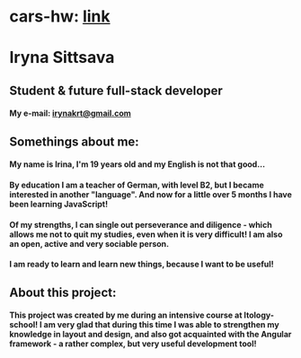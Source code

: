 # cars-hw: [link](https://irynakrt.github.io/cars-hw/)
# Iryna Sittsava
## Student & future full-stack developer

#### **My e-mail:** irynakrt@gmail.com

## Somethings about me:
#### My name is Irina, I'm 19 years old and my English is not that good...
#### By education I am a teacher of German, with level B2, but I became interested in another "language". And now for a little over 5 months I have been learning JavaScript! 
#### Of my strengths, I can single out perseverance and diligence - which allows me not to quit my studies, even when it is very difficult! I am also an open, active and very sociable person.
#### I am ready to learn and learn new things, because I want to be useful!

## About this project:
#### This project was created by me during an intensive course at Itology-school! I am very glad that during this time I was able to strengthen my knowledge in layout and design, and also got acquainted with the Angular framework - a rather complex, but very useful development tool!
